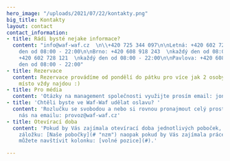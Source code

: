 ```yaml
---
hero_image: "/uploads/2021/07/22/kontakty.png"
big_title: Kontakty
layout: contact
contact_information:
- title: Rádi bysté nejake informace?
  content: "info@waf-waf.cz  \n\\+420 725 344 097\n\nLetná: +420 602 728 121  \nkaždý
    den od 08:00 - 22:00\n\nBrno: +420 608 918 243  \nkaždý den od 08:00 - 22:00\n\nPalladium:
    +420 602 728 121  \nkaždý den od 08:00 - 22:00\n\nPavlova: +420 608 918 243  \nkaždý
    den od 08:00 - 22:00"
- title: Rezervace
  content: Rezervace provádíme od pondělí do pátku pro více jak 2 osoby, které u nás
    místo vždy najdou :)
- title: Pro média
  content: 'Otázky na management společnosti využijte prosím email: jonas@waf-waf.cz'
- title: 'Chtěli byste ve Waf-Waf udělat oslavu? '
  content: 'Rozlučku se svobodou a nebo si rovnou pronajmout celý prostor? Kontaktujte
    nás na emailu: provoz@waf-waf.cz'
- title: Otevírací doba
  content: 'Pokud by Vás zajímala otevírací doba jednotlivých poboček, tak navštivte
    záložku: [Naše pobočky](# "nzm") naopak pokud by Vás zajímala práce ve Waf-Waf
    můžete navštívit kolonku: [volné pozice](#).'

---
```

